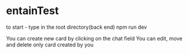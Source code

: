 # entainTest
to start - type in the root directory(back end) npm run dev

You can create new card by clicking on the chat field
You can edit, move and delete only card created by you
